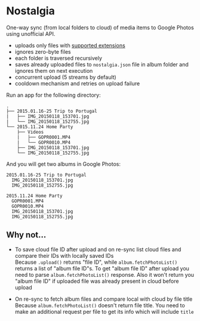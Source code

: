 # Nostalgia

One-way sync (from local folders to cloud) of media items to Google Photos using unofficial API.

- uploads only files with [supported extensions](https://developers.google.com/photos/library/guides/upload-media#file-types-sizes)
- ignores zero-byte files
- each folder is traversed recursively
- saves already uploaded files to `nostalgia.json` file in album folder and ignores them on next execution
- concurrent upload (5 streams by default)
- cooldown mechanism and retries on upload failure

Run an app for the following directory:
```
.
├── 2015.01.16-25 Trip to Portugal
|   ├── IMG_20150118_153701.jpg
|   └── IMG_20150118_152755.jpg
└── 2015.11.24 Home Party
    ├── Videos
    |   ├── GOPR0001.MP4
    |   └── GOPR0010.MP4
    ├── IMG_20150118_153701.jpg
    └── IMG_20150118_152755.jpg
```

And you will get two albums in Google Photos:
```
2015.01.16-25 Trip to Portugal
  IMG_20150118_153701.jpg
  IMG_20150118_152755.jpg

2015.11.24 Home Party
  GOPR0001.MP4
  GOPR0010.MP4
  IMG_20150118_153701.jpg
  IMG_20150118_152755.jpg
```

## Why not...

- To save cloud file ID after upload and on re-sync list cloud files and compare their IDs with locally saved IDs  
  Because `.upload()` returns "file ID", while `album.fetchPhotoList()` returns a list of "album file ID"s. To get "album
  file ID" after upload you need to parse `album.fetchPhotoList()` response. Also it won't return you "album file ID" if
  uploaded file was already present in cloud before upload

- On re-sync to fetch album files and compare local with cloud by file title  
  Because `album.fetchPhotoList()` doesn't return file title. You need to make an additional request per file to get
  its info which will include `title`
